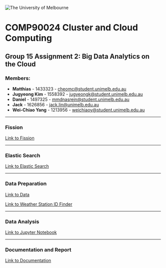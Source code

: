 ![The University of Melbourne](https://www.silverstoneedge.com.au/wp-content/uploads/2019/08/logo-melbourne-uni.png) 

# COMP90024 Cluster and Cloud Computing

## Group 15 Assignment 2: Big Data Analytics on the Cloud

### Members:
- **Matthias** - 1433323 - cheomc@student.unimelb.edu.au
- **Jugyeong Kim** - 1558392 - jugyeongk@student.unimelb.edu.au
- **Daniel** - 1497325 - mmdnasrein@student.unimelb.edu.au
- **Jack** - 1626856 - jack.lin@unimelb.edu.au
- **Wei-Chiao Yang** - 1213956 - weichiaoy@student.unimelb.edu.au

---

### Fission 

[Link to Fission ](https://github.com/BunniYubel/CloudComputingA2/tree/main/comp90024/fission) 

---

### Elastic Search 

[Link to Elastic Search ](https://github.com/BunniYubel/CloudComputingA2/tree/main/comp90024/elastic) 

---

### Data Preparation

[Link to Data ](https://github.com/BunniYubel/CloudComputingA2/tree/main/Datay) 
 
[Link to Weather Station ID Finder ](https://github.com/BunniYubel/CloudComputingA2/blob/main/find_station_json.py) 

---
 
### Data Analysis

[Link to Jupyter Notebook ](https://github.com/BunniYubel/CloudComputingA2/blob/main/Data_Visualization.ipynb)

---

### Documentation and Report

[Link to Documentation](https://unimelbcloud-my.sharepoint.com/:w:/g/personal/cheomc_student_unimelb_edu_au/ETgTHbr69OhImq2xUGR99XABta-2ssyyXbMqks3MEEskZA?e=wVskOA) 


